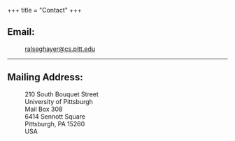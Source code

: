 +++
title = "Contact"
+++
<style>
    .tab {
        display: inline-block;
        margin-left: 40px;
    }
</style>

## Email:
<span class="tab"></span>[ralseghayer@cs.pitt.edu](mailto:ralseghayer@cs.pitt.edu)

---

## Mailing Address:
<span class="tab"></span>210 South Bouquet Street</br>
<span class="tab"></span>University of Pittsburgh</br>
<span class="tab"></span>Mail Box 308</br>
<span class="tab"></span>6414 Sennott Square</br>
<span class="tab"></span>Pittsburgh, PA 15260</br>
<span class="tab"></span>USA